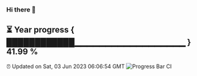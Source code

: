 ### Hi there 👋
⏳ Year progress { ████████████▁▁▁▁▁▁▁▁▁▁▁▁▁▁▁▁▁▁ } 41.99 %
---
⏰ Updated on Sat, 03 Jun 2023 06:06:54 GMT
![Progress Bar CI](https://github.com/Moyi321/Moyi321/workflows/Progress%20Bar%20CI/badge.svg)
